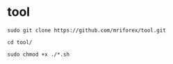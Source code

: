 # tool

```
sudo git clone https://github.com/mriforex/tool.git

cd tool/

sudo chmod +x ./*.sh
```
